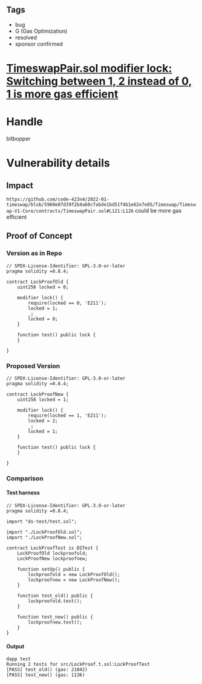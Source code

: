 ## Tags

- bug
- G (Gas Optimization)
- resolved
- sponsor confirmed

# [TimeswapPair.sol modifier lock: Switching between 1, 2 instead of 0, 1 is more gas efficient](https://github.com/code-423n4/2022-01-timeswap-findings/issues/87) 

# Handle

bitbopper


# Vulnerability details

## Impact
`https://github.com/code-423n4/2022-01-timeswap/blob/5960e07d39f2b4a60cfabde1bd51f4b1e62e7e85/Timeswap/Timeswap-V1-Core/contracts/TimeswapPair.sol#L121:L126` could be more gas efficient

## Proof of Concept
### Version as in Repo

```
// SPDX-License-Identifier: GPL-3.0-or-later
pragma solidity =0.8.4;

contract LockProofOld {
	uint256 locked = 0;

	modifier lock() {
	    require(locked == 0, 'E211');
	    locked = 1;
	    _;
	    locked = 0;
	}

	function test() public lock {
	}

}
```
### Proposed Version
```
// SPDX-License-Identifier: GPL-3.0-or-later
pragma solidity =0.8.4;

contract LockProofNew {
	uint256 locked = 1;

	modifier lock() {
	    require(locked == 1, 'E211');
	    locked = 2;
	    _;
	    locked = 1;
	}

	function test() public lock {
	}

}
```

### Comparison
#### Test harness
```
// SPDX-License-Identifier: GPL-3.0-or-later
pragma solidity =0.8.4;

import "ds-test/test.sol";

import "./LockProofOld.sol";
import "./LockProofNew.sol";

contract LockProofTest is DSTest {
    LockProofOld lockproofold;
    LockProofNew lockproofnew;

    function setUp() public {
        lockproofold = new LockProofOld();
        lockproofnew = new LockProofNew();
    }

    function test_old() public {
		lockproofold.test();
    }

    function test_new() public {
		lockproofnew.test();
    }
}
```
#### Output
```
dapp test
Running 2 tests for src/LockProof.t.sol:LockProofTest
[PASS] test_old() (gas: 21042)
[PASS] test_new() (gas: 1136)
```


